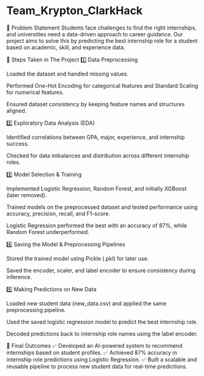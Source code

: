 # Team_Krypton_ClarkHack
📌 Problem Statement
Students face challenges to find the right internships, and universities need a data-driven approach to career guidance. Our project aims to solve this by predicting the best internship role for a student based on academic, skill, and experience data.

📌 Steps Taken in The Project
1️⃣ Data Preprocessing

Loaded the dataset and handled missing values.

Performed One-Hot Encoding for categorical features and Standard Scaling for numerical features.

Ensured dataset consistency by keeping feature names and structures aligned.

2️⃣ Exploratory Data Analysis (EDA)

Identified correlations between GPA, major, experience, and internship success.

Checked for data imbalances and distribution across different internship roles.

3️⃣ Model Selection & Training

Implemented Logistic Regression, Random Forest, and initially XGBoost (later removed).

Trained models on the preprocessed dataset and tested performance using accuracy, precision, recall, and F1-score.

Logistic Regression performed the best with an accuracy of 87%, while Random Forest underperformed.

4️⃣ Saving the Model & Preprocessing Pipelines

Stored the trained model using Pickle (.pkl) for later use.

Saved the encoder, scaler, and label encoder to ensure consistency during inference.

5️⃣ Making Predictions on New Data

Loaded new student data (new_data.csv) and applied the same preprocessing pipeline.

Used the saved logistic regression model to predict the best internship role.

Decoded predictions back to internship role names using the label encoder.

📌 Final Outcomes
✅ Developed an AI-powered system to recommend internships based on student profiles.
✅ Achieved 87% accuracy in internship role predictions using Logistic Regression.
✅ Built a scalable and reusable pipeline to process new student data for real-time predictions.
